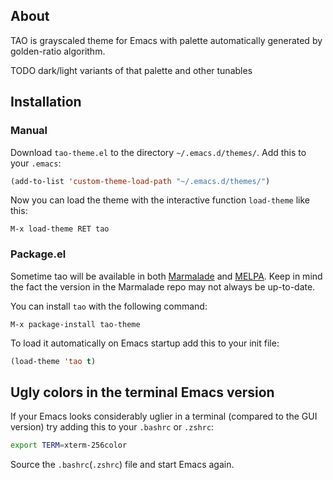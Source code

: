 ## About

TAO is grayscaled theme for Emacs with palette automatically generated by golden-ratio algorithm.

TODO dark/light variants of that palette and other tunables

## Installation

### Manual

Download `tao-theme.el` to the directory `~/.emacs.d/themes/`. Add this to your
`.emacs`:

```lisp
(add-to-list 'custom-theme-load-path "~/.emacs.d/themes/")
```

Now you can load the theme with the interactive function `load-theme` like this:

`M-x load-theme RET tao`

### Package.el

Sometime tao will be available in both [Marmalade](http://marmalade-repo.org)
and [MELPA](http://melpa.milkbox.net).
Keep in mind the fact the version in the Marmalade repo may not always
be up-to-date.

You can install `tao` with the following command:

`M-x package-install tao-theme`

To load it automatically on Emacs startup add this to your init file:

```lisp
(load-theme 'tao t)
```

## Ugly colors in the terminal Emacs version

If your Emacs looks considerably uglier in a terminal (compared to the
GUI version) try adding this to your `.bashrc` or `.zshrc`:

```bash
export TERM=xterm-256color
```

Source the `.bashrc`(`.zshrc`) file and start Emacs again.
